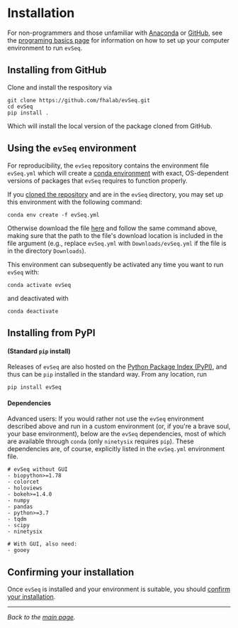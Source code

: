 # Installation
For non-programmers and those unfamiliar with [Anaconda](https://www.anaconda.com/) or [GitHub](https://www.github.com), see the [programing basics page](basics.md) for information on how to set up your computer environment to run `evSeq`.
## Installing from GitHub
Clone and install the respository via
```
git clone https://github.com/fhalab/evSeq.git
cd evSeq
pip install .
```
Which will install the local version of the package cloned from GitHub.

## Using the `evSeq` environment
For reproducibility, the `evSeq` repository contains the environment file `evSeq.yml` which will create a [conda environment](https://conda.io/projects/conda/en/latest/user-guide/concepts/environments.html) with exact, OS-dependent versions of packages that `evSeq` requires to function properly.

If you [cloned the repository](#installing-from-github) and are in the `evSeq` directory, you may set up this environment with the following command:
```
conda env create -f evSeq.yml
```
Otherwise download the file [here](../../evSeq.yml) and follow the same command above, making sure that the path to the file's download location is included in the file argument (e.g., replace `evSeq.yml` with `Downloads/evSeq.yml` if the file is in the directory `Downloads`).

This environment can subsequently be activated any time you want to run `evSeq` with:
```
conda activate evSeq
```
and deactivated with
```
conda deactivate
```

## Installing from PyPI
#### (Standard `pip` install)

Releases of `evSeq` are also hosted on the [Python Package Index (PyPI)](https://pypi.org/project/evseq/), and thus can be `pip` installed in the standard way. From any location, run

```
pip install evSeq
```
#### Dependencies
Advanced users: If you would rather not use the `evSeq` environment described above and run in a custom environment (or, if you're a brave soul, your base environment), below are the `evSeq` dependencies, most of which are available through `conda` (only `ninetysix` requires `pip`). These dependencies are, of course, explicitly listed in the `evSeq.yml` environment file.

    # evSeq without GUI
    - biopython>=1.78
    - colorcet
    - holoviews
    - bokeh>=1.4.0
    - numpy
    - pandas
    - python>=3.7
    - tqdm
    - scipy
    - ninetysix

    # With GUI, also need:
    - gooey
## Confirming your installation
Once `evSeq` is installed and your environment is suitable, you should [confirm your installation](comp/usage.md#confirming-your-installation).

---

*Back to the [main page](../index.md).*